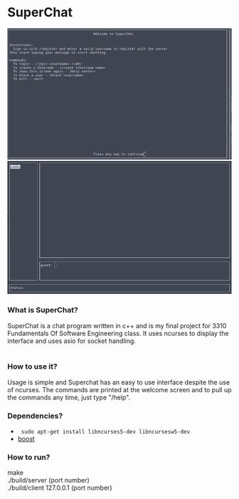 # SuperChat
![alt tag](https://raw.githubusercontent.com/michael-pena/SuperChat/master/welcome_screen.png)
![alt tag](https://raw.githubusercontent.com/michael-pena/SuperChat/master/Chat_Screen.png)

<h3>What is SuperChat?</h3>
SuperChat is a chat program written in c++ and is my final project for 3310 Fundamentals Of Software Engineering class. It uses ncurses to display the interface and uses asio for socket handling. <br><br>

<h3>How to use it?</h3>
Usage is simple and Superchat has an easy to use interface despite the use of ncurses. The commands are printed at the welcome screen and to pull up the commands any time, just type "/help".

<h3>Dependencies?</h3>
<ul>
<li> <code> sudo apt-get install libncurses5-dev libncursesw5-dev </code></li>
<li> <a href="https://think-async.com/Asio/">boost</a> </li>
</ul>

<h3>How to run?</h3>
make <br>
./build/server (port number) <br>
./build/client 127.0.0.1 (port number) <br>

